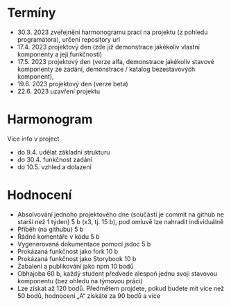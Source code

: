 # Termíny
  - 30.3. 2023 zveřejnění harmonogramu prací na projektu (z pohledu programátora), určení repository url
  - 17.4. 2023 projektový den (zde již demonstrace jakékoliv vlastní komponenty a její funkčnosti)
  - 17.5. 2023 projektový den (verze alfa, demonstrace jakékoliv stavové komponenty ze zadání, demonstrace / katalog bezestavových komponent),
  - 19.6. 2023 projektový den (verze beta)
  - 22.6. 2023 uzavření projektu

# Harmonogram
  Více info v project
 - do 9.4. udělat základní strukturu
 - do 30.4. funkčnost zadání
 - do 10.5. vzhled a dolazení

# Hodnocení
  - Absolvování jednoho projektového dne (součástí je commit na github ne starší než 1 týden) 5 b (x3, tj. 15 b), pod omluvě lze nahradit individuálně
  - Příběh (na githubu) 5 b
  - Řádné komentáře v kódu 5 b
  - Vygenerovaná dokumentace pomocí jsdoc 5 b
  - Prokázaná funkčnost jako fork 10 b
  - Prokázaná funkčnost jako Storybook 10 b
  - Zabalení a publikování jako npm 10 bodů
  - Obhajoba 60 b, každý student předvede alespoň jednu svoji stavovou komponentu (bez ohledu na týmovou práci)
  - Lze získat až 120 bodů. Předmětem projdete, pokud budete mít více než 50 bodů, hodnocení „A“ získáte za 90 bodů a více
